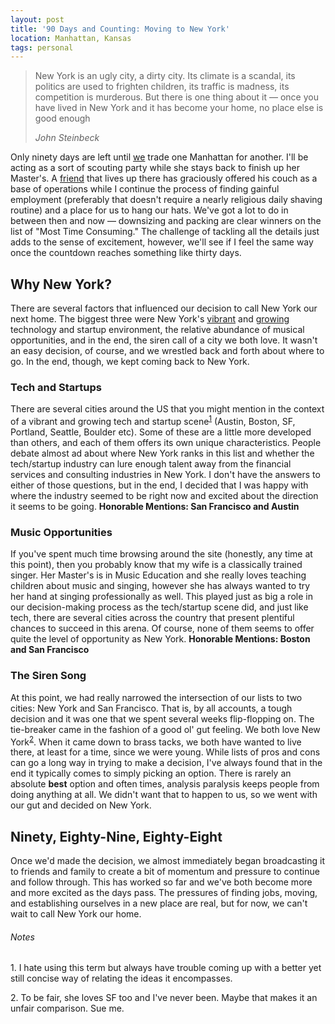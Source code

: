 ```yaml
---
layout: post
title: '90 Days and Counting: Moving to New York'
location: Manhattan, Kansas
tags: personal
---
```


<blockquote>
	<p>New York is an ugly city, a dirty city. Its climate is a scandal, its politics are used to frighten children, its traffic is madness, its competition is murderous. But there is one thing about it — once you have lived in New York and it has become your home, no place else is good enough</p>
	<cite>John Steinbeck</cite>
</blockquote>

Only ninety days are left until [we](/about) trade one Manhattan for another. I'll be acting as a sort of scouting party while she stays back to finish up her Master's. A [friend](http://dwadcock.com) that lives up there has graciously offered his couch as a base of operations while I continue the process of finding gainful employment (preferably that doesn't require a nearly religious daily shaving routine) and a place for us to hang our hats. We've got a lot to do in between then and now — downsizing and packing are clear winners on the list of "Most Time Consuming." The challenge of tackling all the details just adds to the sense of excitement, however, we'll see if I feel the same way once the countdown reaches something like thirty days.

## Why New York?

There are several factors that influenced our decision to call New York our next home. The biggest three were New York's [vibrant](http://nytm.org/made/) and [growing](#) technology and startup environment, the relative abundance of musical opportunities, and in the end, the siren call of a city we both love. It wasn't an easy decision, of course, and we wrestled back and forth about where to go. In the end, though, we kept coming back to New York. 

### Tech and Startups

There are several cities around the US that you might mention in the context of a vibrant and growing tech and startup scene<sup><a href="{{page.url}}#notes">1</a></sup> (Austin, Boston, SF, Portland, Seattle, Boulder etc). Some of these are a little more developed than others, and each of them offers its own unique characteristics. People debate almost ad  about where New York ranks in this list and whether the tech/startup industry can lure enough talent away from the financial services and consulting industries in New York. I don't have the answers to either of those questions, but in the end, I decided that I was happy with where the industry seemed to be right now and excited about the direction it seems to be going. **Honorable Mentions: San Francisco and Austin**

### Music Opportunities

If you've spent much time browsing around the site (honestly, any time at this point), then you probably know that my wife is a classically trained singer. Her Master's is in Music Education and she really loves teaching children about music and singing, however she has always wanted to try her hand at singing professionally as well. This played just as big a role in our decision-making process as the tech/startup scene did, and just like tech, there are several cities across the country that present plentiful chances to succeed in this arena. Of course, none of them seems to offer quite the level of opportunity as New York. **Honorable Mentions: Boston and San Francisco**

### The Siren Song

At this point, we had really narrowed the intersection of our lists to two cities: New York and San Francisco. That is, by all accounts, a tough decision and it was one that we spent several weeks flip-flopping on. The tie-breaker came in the fashion of a good ol' gut feeling. We both love New York<sup><a href="{{page.url}}#notes">2</a></sup>. When it came down to brass tacks, we both have wanted to live there, at least for a time, since we were young. While lists of pros and cons can go a long way in trying to make a decision, I've always found that in the end it typically comes to simply picking an option. There is rarely an absolute **best** option and often times, analysis paralysis keeps people from doing anything at all. We didn't want that to happen to us, so we went with our gut and decided on New York. 

## Ninety, Eighty-Nine, Eighty-Eight

Once we'd made the decision, we almost immediately began broadcasting it to friends and family to create a bit of momentum and pressure to continue and follow through. This has worked so far and we've both become more and more excited as the days pass. The pressures of finding jobs, moving, and establishing ourselves in a new place are real, but for now, we can't wait to call New York our home.

<div class="notes" id="notes">
  <h6>Notes</h6>
  <p>1. I hate using this term but always have trouble coming up with a better yet still concise way of relating the ideas it encompasses.</p>
  <p>2. To be fair, she loves SF too and I've never been. Maybe that makes it an unfair comparison. Sue me.</p>
</div>